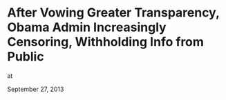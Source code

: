 # After Vowing Greater Transparency, Obama Admin Increasingly Censoring, Withholding Info from Public







at

September 27, 2013















